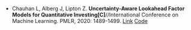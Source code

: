 * Chauhan L, Alberg J, Lipton Z. <b>Uncertainty-Aware Lookahead Factor Models for Quantitative Investing[C]</b>//International Conference on Machine Learning. PMLR, 2020: 1489-1499. [Link](http://proceedings.mlr.press/v119/chauhan20a.html) [Code](https://github.com/lakshaykc/lfm_quant)
